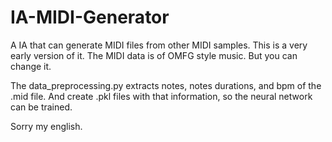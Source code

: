# IA-MIDI-Generator
A IA that can generate MIDI files from other MIDI samples. This is a very early version of it. The MIDI data is of OMFG style music. But you can change it.

The data_preprocessing.py extracts notes, notes durations, and bpm of the .mid file. And create .pkl files with that information, so the neural network can be trained.

Sorry my english.
